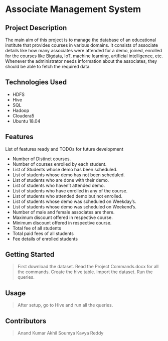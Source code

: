 # Associate Management System

## Project Description

The main aim of this project is to manage the database of an educational institute that provides courses in various domains. It consists of associate details like how many associates were attended for a demo, joined, enrolled for the courses like Bigdata, IoT, machine learning, artificial intelligence, etc. Whenever the administrator needs information about the associates, they should be able to fetch the required data.

## Technologies Used

* HDFS
* Hive
* SQL
* Hadoop
* Cloudera5
* Ubuntu 18.04

## Features

List of features ready and TODOs for future development
* Number of Distinct courses.
* Number of courses enrolled by each student.
* List of Students whose demo has been scheduled.
* List of students whose demo has not been scheduled.
* List of students who are done with their demo.
* List of students who haven’t attended demo.
* List of students who have enrolled in any of the course.
* List of students who attended demo but not enrolled.
* List of students whose demo was scheduled on Weekday’s.
* List of students whose demo was scheduled on Weekend’s.
* Number of male and female associates are there.
* Maximum discount offered in respective course.
* Minimum discount offered in respective course.
* Total fee of all students
* Total paid fees of all students
* Fee details of enrolled students

## Getting Started
  

> First download the dataset.
> Read the Project Commands.docx for all the commands.
> Create the hive table.
> Import the dataset.
> Run the queries.

## Usage

> After setup, go to Hive and run all the queries.

## Contributors

> Anand Kumar
> Akhil
> Soumya
> Kavya Reddy
